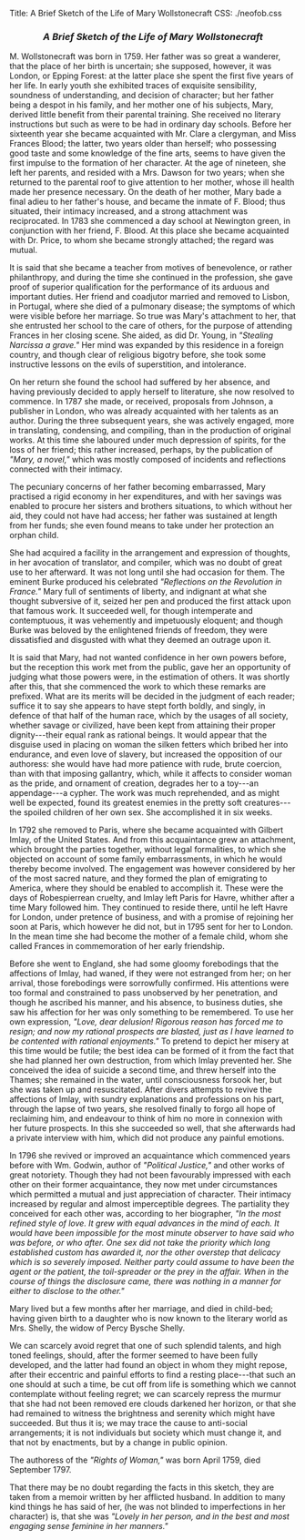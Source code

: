 Title: A Brief Sketch of the Life of Mary Wollstonecraft
CSS: ./neofob.css

### ***<center>A Brief Sketch of the Life of Mary Wollstonecraft</center>***

M. Wollstonecraft was born in 1759.  Her father was so great a
wanderer, that the place of her birth is uncertain; she supposed,
however, it was London, or Epping Forest:  at the latter place she
spent the first five years of her life.  In early youth she
exhibited traces of exquisite sensibility, soundness of
understanding, and decision of character; but her father being a
despot in his family, and her mother one of his subjects, Mary,
derived little benefit from their parental training.  She received
no literary instructions but such as were to be had in ordinary day
schools.  Before her sixteenth year she became acquainted with Mr.
Clare a clergyman, and Miss Frances Blood; the latter, two years
older than herself; who possessing good taste and some knowledge of
the fine arts, seems to have given the first impulse to the
formation of her character.  At the age of nineteen, she left her
parents, and resided with a Mrs. Dawson for two years; when she
returned to the parental roof to give attention to her mother,
whose ill health made her presence necessary.  On the death of her
mother, Mary bade a final adieu to her father's house, and became
the inmate of F. Blood; thus situated, their intimacy increased,
and a strong attachment was reciprocated.  In 1783 she commenced a
day school at Newington green, in conjunction with her friend, F.
Blood.  At this place she became acquainted with Dr. Price, to whom
she became strongly attached; the regard was mutual.

It is said that she became a teacher from motives of benevolence,
or rather philanthropy, and during the time she continued in the
profession, she gave proof of superior qualification for the
performance of its arduous and important duties.  Her friend and
coadjutor married and removed to Lisbon, in Portugal, where she
died of a pulmonary disease; the symptoms of which were visible
before her marriage.  So true was Mary's attachment to her, that
she entrusted her school to the care of others, for the purpose of
attending Frances in her closing scene.  She aided, as did Dr.
Young, in *"Stealing Narcissa a grave."*  Her mind was expanded by
this residence in a foreign country, and though clear of religious
bigotry before, she took some instructive lessons on the evils of
superstition, and intolerance.

On her return she found the school had suffered by her absence, and
having previously decided to apply herself to literature, she now
resolved to commence.  In 1787 she made, or received, proposals
from Johnson, a publisher in London, who was already acquainted
with her talents as an author.  During the three subsequent years,
she was actively engaged, more in translating, condensing, and
compiling, than in the production of original works.  At this time
she laboured under much depression of spirits, for the loss of her
friend; this rather increased, perhaps, by the publication of
*"Mary, a novel,"* which was mostly composed of incidents and
reflections connected with their intimacy.

The pecuniary concerns of her father becoming embarrassed, Mary
practised a rigid economy in her expenditures, and with her savings
was enabled to procure her sisters and brothers situations, to
which without her aid, they could not have had access; her father
was sustained at length from her funds; she even found means to
take under her protection an orphan child.

She had acquired a facility in the arrangement and expression of
thoughts, in her avocation of translator, and compiler, which was
no doubt of great use to her afterward.  It was not long until she
had occasion for them.  The eminent Burke produced his celebrated
*"Reflections on the Revolution in France."*  Mary full of sentiments
of liberty, and indignant at what she thought subversive of it,
seized her pen and produced the first attack upon that famous work.
It succeeded well, for though intemperate and contemptuous, it was
vehemently and impetuously eloquent; and though Burke was beloved
by the enlightened friends of freedom, they were dissatisfied and
disgusted with what they deemed an outrage upon it.

It is said that Mary, had not wanted confidence in her own powers
before, but the reception this work met from the public, gave her
an opportunity of judging what those powers were, in the estimation
of others.  It was shortly after this, that she commenced the work
to which these remarks are prefixed.  What are its merits will be
decided in the judgment of each reader; suffice it to say she
appears to have stept forth boldly, and singly, in defence of that
half of the human race, which by the usages of all society, whether
savage or civilized, have been kept from attaining their proper
dignity---their equal rank as rational beings.  It would appear
that the disguise used in placing on woman the silken fetters which
bribed her into endurance, and even love of slavery, but increased
the opposition of our authoress:  she would have had more patience
with rude, brute coercion, than with that imposing gallantry,
which, while it affects to consider woman as the pride, and
ornament of creation, degrades her to a toy---an appendage---a
cypher.  The work was much reprehended, and as might well be
expected, found its greatest enemies in the pretty soft
creatures---the spoiled children of her own sex.  She accomplished
it in six weeks.

In 1792 she removed to Paris, where she became acquainted with
Gilbert Imlay, of the United States.  And from this acquaintance
grew an attachment, which brought the parties together, without
legal formalities, to which she objected on account of some family
embarrassments, in which he would thereby become involved.  The
engagement was however considered by her of the most sacred nature,
and they formed the plan of emigrating to America, where they
should be enabled to accomplish it.  These were the days of
Robespierrean cruelty, and Imlay left Paris for Havre, whither
after a time Mary followed him.  They continued to reside there,
until he left Havre for London, under pretence of business, and
with a promise of rejoining her soon at Paris, which however he did
not, but in 1795 sent for her to London.  In the mean time she had
become the mother of a female child, whom she called Frances in
commemoration of her early friendship.

Before she went to England, she had some gloomy forebodings that
the affections of Imlay, had waned, if they were not estranged from
her; on her arrival, those forebodings were sorrowfully confirmed.
His attentions were too formal and constrained to pass unobserved
by her penetration, and though he ascribed his manner, and his
absence, to business duties, she saw his affection for her was only
something to be remembered.  To use her own expression, *"Love, dear
delusion!  Rigorous reason has forced me to resign; and now my
rational prospects are blasted, just as I have learned to be
contented with rational enjoyments."*  To pretend to depict her
misery at this time would be futile; the best idea can be formed of
it from the fact that she had planned her own destruction, from
which Imlay prevented her.  She conceived the idea of suicide a
second time, and threw herself into the Thames; she remained in the
water, until consciousness forsook her, but she was taken up and
resuscitated.  After divers attempts to revive the affections of
Imlay, with sundry explanations and professions on his part,
through the lapse of two years, she resolved finally to forgo all
hope of reclaiming him, and endeavour to think of him no more in
connexion with her future prospects.  In this she succeeded so
well, that she afterwards had a private interview with him, which
did not produce any painful emotions.

In 1796 she revived or improved an acquaintance which commenced
years before with Wm. Godwin, author of *"Political Justice,"* and
other works of great notoriety.  Though they had not been
favourably impressed with each other on their former acquaintance,
they now met under circumstances which permitted a mutual and just
appreciation of character.  Their intimacy increased by regular and
almost imperceptible degrees.  The partiality they conceived for
each other was, according to her biographer, *"In the most refined
style of love.  It grew with equal advances in the mind of each.
It would have been impossible for the most minute observer to have
said who was before, or who after.  One sex did not take the
priority which long established custom has awarded it, nor the
other overstep that delicacy which is so severely imposed.  Neither
party could assume to have been the agent or the patient, the
toil-spreader or the prey in the affair.  When in the course of
things the disclosure came, there was nothing in a manner for
either to disclose to the other."*

Mary lived but a few months after her marriage, and died in
child-bed; having given birth to a daughter who is now known to the
literary world as Mrs. Shelly, the widow of Percy Bysche Shelly.

We can scarcely avoid regret that one of such splendid talents, and
high toned feelings, should, after the former seemed to have been
fully developed, and the latter had found an object in whom they
might repose, after their eccentric and painful efforts to find a
resting place---that such an one should at such a time, be cut off
from life is something which we cannot contemplate without feeling
regret; we can scarcely repress the murmur that she had not been
removed ere clouds darkened her horizon, or that she had remained
to witness the brightness and serenity which might have succeeded.
But thus it is; we may trace the cause to anti-social arrangements;
it is not individuals but society which must change it, and that
not by enactments, but by a change in public opinion.

The authoress of the *"Rights of Woman,"* was born April 1759, died
September 1797.

That there may be no doubt regarding the facts in this sketch, they
are taken from a memoir written by her afflicted husband.  In
addition to many kind things he has said of her, (he was not
blinded to imperfections in her character) is, that she was *"Lovely
in her person, and in the best and most engaging sense feminine in
her manners."*
